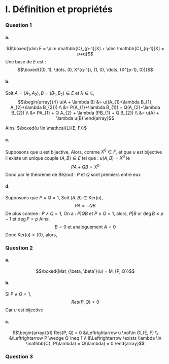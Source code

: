 # I. Définition et propriétés
### Question 1
#### a.
$$\boxed{\dim E = \dim \mathbb{C}_{p-1}[X] + \dim \mathbb{C}_{q-1}[X] = p+q}$$
Une base de $E$ est : 
$$\boxed{((0, 1), \dots, (0, X^{q-1}), (1, 0), \dots, (X^{p-1}, 0))}$$

#### b.
Soit $A=(A_{1}, A_{2}), B = (B_{1}, B_{2})\in E$ et $\lambda \in \mathbb{C}$,  
$$\begin{array}{rl}
u(A + \lambda B) &= u((A_{1}+\lambda B_{1}, A_{2}+\lambda B_{2}))  \\
&= P(A_{1}+\lambda B_{1}) + Q(A_{2}+\lambda B_{2}) \\
&= PA_{1} + Q A_{2} + \lambda (PB_{1} + Q B_{2}) \\
&= u(A) + \lambda u(B)
\end{array}$$

Ainsi $\boxed{u \in \mathcal{L}(E, F)}$

#### c.
Supposons que $u$ est bijective, 
Alors, comme $X^{0} \in F$, et que $u$ est bijective il existe un unique couple $(A,B) \in E$ tel que : $u(A,B) = X^{0}$
ie 
$$PA + QB=X^{0}$$
Donc par le théorème de Bézout :
$P$ et $Q$ sont premiers entre eux

#### d.
Supposons que $P\wedge Q = 1$, 
Soit $(A, B) \in \mathrm{Ker}(u)$,
$$PA  =- QB$$
De plus comme : $P \wedge Q = 1$, 
On a : $P | QB$ et $P\wedge Q = 1$, alors, $P | B$ or $\deg B \leq p-1$ et $\deg  P = p$
Ainsi, 
$$B= 0 \text{ et analoguement } A =0 $$
Donc $\mathrm{Ker}(u) = \{ 0 \}$, alors, 


### Question 2
#### a.
$$\boxed{Mat_{\beta, \beta'}(u) = M_{P, Q}}$$

#### b.
Si $P \wedge Q = 1$, 
$$Res(P, Q) \neq 0$$
Car $u$ est bijective

#### c.
$$\begin{array}{rl}
Res(P, Q) = 0 &\Leftrightarrow u \not\in GL(E, F)  \\
&\Leftrightarrow P \wedge Q \neq 1  \\
&\Leftrightarrow \exists \lambda \in \mathbb{C}, P(\lambda) = Q(\lambda) = 0
\end{array}$$

### Question 3
	